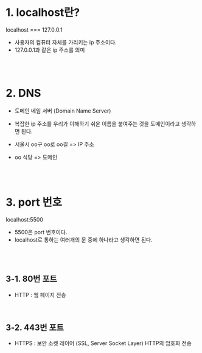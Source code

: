 # 1. localhost란?

localhost === 127.0.0.1

- 사용자의 컴퓨터 자체를 가리키는 ip 주소이다.
- 127.0.0.1과 같은 ip 주소를 의미

<br><br>

# 2. DNS

- 도메인 네임 서버 (Domain Name Server)
- 복잡한 ip 주소를 우리가 이해하기 쉬운 이름을 붙여주는 것을 도메인이라고 생각하면 된다.

- 서울시 oo구 oo로 oo길 => IP 주소
- oo 식당 => 도메인

<br><br>

# 3. port 번호

localhost:5500

- 5500은 port 번호이다.
- localhost로 통하는 여러개의 문 중에 하나라고 생각하면 된다.

<br><br>

## 3-1. 80번 포트

- HTTP : 웹 페이지 전송

<br>

## 3-2. 443번 포트

- HTTPS : 보안 소켓 레이어 (SSL, Server Socket Layer) HTTP의 암호화 전송
